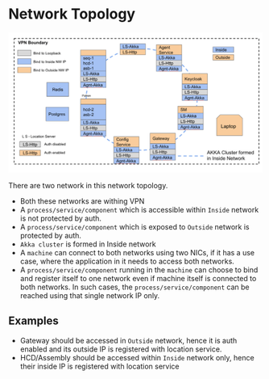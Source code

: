 # Network Topology 

![Network Topology](../images/deployment/network-topology.png)

There are two network in this network topology.

* Both these networks are withing VPN
* A `process/service/component` which is accessible within `Inside` network is not protected by auth.
* A `process/service/component` which is exposed to `Outside` network is protected by auth.
* `Akka cluster` is formed in Inside network
* A `machine` can connect to both networks using two NICs, if it has a use case, where the application in it
 needs to access both networks.
* A `process/service/component` running in the `machine` can choose to bind and register itself to one network even if
 machine itself is connected to both networks. In such cases, the `process/service/component` can be reached using that
  single network IP only.

## Examples

* Gateway should be accessed in `Outside` network, hence it is auth enabled and its outside IP is registered with location
 service.
* HCD/Assembly should be accessed within `Inside` network only, hence their inside IP is registered with location service
